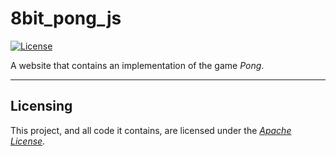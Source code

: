 # 8bit_pong_js

[![License](https://img.shields.io/badge/License-Apache_2.0-blue.svg)](https://opensource.org/licenses/Apache-2.0)

A website that contains an implementation of the game *Pong*.

---

## Licensing
This project, and all code it contains, are licensed under the [*Apache License*](https://www.apache.org/licenses/LICENSE-2.0).